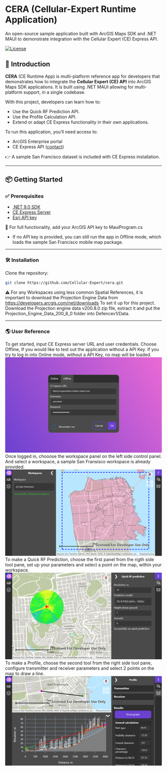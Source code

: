 # CERA (Cellular-Expert Runtime Application)

An open-source sample application built with ArcGIS Maps SDK and .NET MAUI to demonstrate integration with the Cellular Expert (CE) Express API.

[![License](https://img.shields.io/badge/license-MIT-blue.svg)](license.txt)

## 📖 Introduction

**CERA** (CE Runtime App) is multi-platform reference app for developers that demonstrates how to integrate the **Cellular Expert (CE) API** into ArcGIS Maps SDK applications. It is built using .NET MAUI allowing for multi-platform support, in a single codebase. 

With this project, developers can learn how to:
* Use the Quick RF Prediction API.
* Use the Profile Calculation API.
* Extend or adapt CE Express functionality in their own applications.


To run this application, you’ll need access to:
* ArcGIS Enterprise portal
* CE Express API ([contact](https://www.cellular-expert.com/#Contacts))

👉 A sample San Francisco dataset is included with CE Express installation.

---
## 📦 Getting Started

### ✅ Prerequisites

- [.NET 9.0 SDK](https://dotnet.microsoft.com/en-us/download/dotnet/9.0)
- [CE Express Server](https://www.cellular-expert.com/#Products)
- [Esri API key](https://developers.arcgis.com/documentation/security-and-authentication/api-key-authentication/tutorials/create-an-api-key)

🔑 For full functionality, add your ArcGIS API key to MauiProgram.cs
* If no API key is provided, you can still run the app in Offline mode, which loads the sample San Francisco mobile map package.

---

### 🛠️ Installation

Clone the repository:

```bash
git clone https://github.com/Cellular-Expert/cera.git
```

⚠️ For any Workspaces using less common Spatial References, it is important to download the Projection Engine Data from https://developers.arcgis.com/net/downloads To set it up for this project. Download the Projection engine data v200.8.0 zip file, extract it and put the Projection_Engine_Data_200_8_0 folder into Defencev1/Data.


---

### 🌎 User Reference
To get started, input CE Express server URL and user credentials. Choose Offline, If you would like to test out the application without a API Key. If you try to log in into Online mode, without a API Key, no map will be loaded.
![Feature demo](Defencev1/Docs/Images/login-filled.png)
Once logged in, chooose the workspace panel on the left side control panel. And select a workspace, a sample San Fransisco workspace is already provided.
![Feature demo](Defencev1/Docs/Images/workspace-pane.png)
To make a Quick RF Prediction, choose the first panel from the rigth side tool pane, set up your parameters and select a point on the map, within your workspace.
![Feature demo](Defencev1/Docs/Images/quick-rf2.png)
To make a Profile, choose the second tool from the right side tool pane, configure transmitter and receiver parameters and select 2 points on the map to draw a line.
![Feature demo](Defencev1/Docs/Images/profile2.png)

